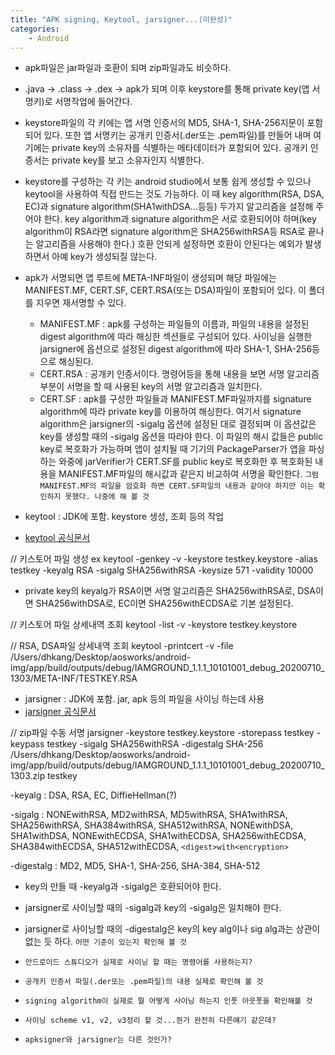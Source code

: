 ```yaml
---
title: "APK signing, Keytool, jarsigner...(미완성)"
categories:
    - Android
---
```

* apk파일은 jar파일과 호환이 되며 zip파일과도 비슷하다.

* .java -> .class -> .dex -> apk가 되며 이후 keystore를 통해 private key(앱 서명키)로 서명작업에 들어간다.

* keystore파일의 각 키에는 앱 서명 인증서의 MD5, SHA-1, SHA-256지문이 포함되어 있다. 또한 앱 서명키는 공개키 인증서(.der또는 .pem파일)를 만들어 내며 여기에는 private key의 소유자를 식별하는 메타데이터가 포함되어 있다. 공개키 인증서는 private key를 보고 소유자인지 식별한다.

* keystore를 구성하는 각 키는 android studio에서 보통 쉽게 생성할 수 있으나 keytool을 사용하여 직접 만드는 것도 가능하다. 이 때 key algorithm(RSA, DSA, EC)과 signature algorithm(SHA1withDSA...등등) 두가지 알고리즘을 설정해 주어야 한다. key algorithm과 signature algorithm은 서로 호환되어야 하며(key algorithm이 RSA라면 signature algorithm은 SHA256withRSA등 RSA로 끝나는 알고리즘을 사용해야 한다.) 호환 안되게 설정하면 호환이 안된다는 예외가 발생하면서 아예 key가 생성되질 않는다.

* apk가 서명되면 앱 루트에 META-INF파일이 생성되며 해당 파일에는 MANIFEST.MF, CERT.SF, CERT.RSA(또는 DSA)파일이 포함되어 있다. 이 폴더를 지우면 재서명할 수 있다.
    * MANIFEST.MF : apk를 구성하는 파일들의 이름과, 파일의 내용을 설정된 digest algorithm에 따라 해싱한 섹션들로 구성되어 있다. 사이닝을 실행한 jarsigner에 옵션으로 설정된 digest algorithm에 따라 SHA-1, SHA-256등으로 해싱된다.
    * CERT.RSA : 공개키 인증서이다. 명령어등을 통해 내용을 보면 서명 알고리즘 부분이 서명을 할 때 사용된 key의 서명 알고리즘과 일치한다.
    * CERT.SF : apk를 구성한 파일들과 MANIFEST.MF파일까지를 signature algorithm에 따라 private key를 이용하여 해싱한다. 여기서 signature algorithm은 jarsigner의 -sigalg 옵션에 설정된 대로 결정되며 이 옵션값은 key를 생성할 때의 -sigalg 옵션을 따라야 한다. 이 파일의 해시 값들은 public key로 복호화가 가능하며 앱이 설치될 때 기기의 PackageParser가 앱을 파싱하는 와중에 jarVerifier가 CERT.SF를 public key로 복호화한 후 복호화된 내용을 MANIFEST.MF파일의 해시값과 같은지 비교하여 서명을 확인한다. `그럼 MANIFEST.MF의 파일을 암호화 하면 CERT.SF파일의 내용과 같아야 하지만 이는 확인하지 못했다. 나중에 해 볼 것` 

* keytool : JDK에 포함. keystore 생성, 조회 등의 작업
* [keytool 공식문서](https://docs.oracle.com/javase/6/docs/technotes/tools/windows/keytool.html)

//  키스토어 파일 생성 ex
keytool -genkey -v -keystore testkey.keystore -alias testkey -keyalg RSA -sigalg SHA256withRSA -keysize 571 -validity 10000

* private key의 keyalg가 RSA이면 서명 알고리즘은 SHA256withRSA로, DSA이면 SHA256withDSA로, EC이면 SHA256withECDSA로 기본 설정된다.

//  키스토어 파일 상세내역 조회
keytool -list -v -keystore testkey.keystore

//  RSA, DSA파일 상세내역 조회
keytool -printcert -v -file /Users/dhkang/Desktop/aosworks/android-img/app/build/outputs/debug/IAMGROUND_1.1.1_10101001_debug_20200710_1303/META-INF/TESTKEY.RSA

* jarsigner : JDK에 포함. jar, apk 등의 파일을 사이닝 하는데 사용
* [jarsigner 공식문서](https://docs.oracle.com/javase/6/docs/technotes/tools/solaris/jarsigner.html)

//  zip파일 수동 서명
jarsigner -keystore testkey.keystore -storepass testkey -keypass testkey -sigalg SHA256withRSA -digestalg SHA-256 /Users/dhkang/Desktop/aosworks/android-img/app/build/outputs/debug/IAMGROUND_1.1.1_10101001_debug_20200710_1303.zip testkey

-keyalg : DSA, RSA, EC, DiffieHellman(?)

-sigalg : NONEwithRSA, MD2withRSA, MD5withRSA, SHA1withRSA, SHA256withRSA, SHA384withRSA, SHA512withRSA, NONEwithDSA, SHA1withDSA, NONEwithECDSA, SHA1withECDSA, SHA256withECDSA, SHA384withECDSA, SHA512withECDSA, `<digest>with<encryption>`

-digestalg : MD2, MD5, SHA-1, SHA-256, SHA-384, SHA-512

 * key의 만들 때 -keyalg과 -sigalg은 호환되어야 한다.
 * jarsigner로 사이닝할 때의 -sigalg과 key의 -sigalg은 일치해야 한다.
 * jarsigner로 사이닝할 때의 -digestalg은 key의 key alg이나 sig alg과는 상관이 없는 듯 하다. `어떤 기준이 있는지 확인해 볼 것`

 * `안드로이드 스튜디오가 실제로 사이닝 할 때는 명령어를 사용하는지?`
 * `공개키 인증서 파일(.der또는 .pem파일)의 내용 실제로 확인해 볼 것`
 * `signing algorithm이 실제로 뭘 어떻게 사이닝 하는지 인풋 아웃풋을 확인해볼 것`
 * `사이닝 scheme v1, v2, v3정리 할 것...뭔가 완전히 다른얘기 같은데?`
 * `apksigner와 jarsigner는 다른 것인가?`